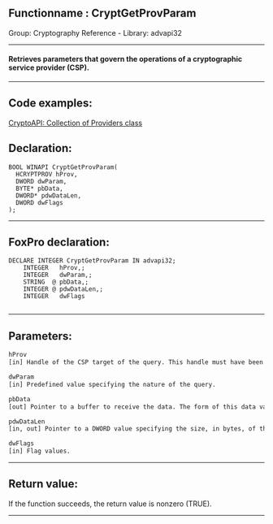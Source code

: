 <link rel="stylesheet" type="text/css" href="../../css/win32api.css">  
<link rel="stylesheet" href="https://cdnjs.cloudflare.com/ajax/libs/font-awesome/4.7.0/css/font-awesome.min.css">

## Functionname : CryptGetProvParam
Group: Cryptography Reference - Library: advapi32    
***  


#### Retrieves parameters that govern the operations of a cryptographic service provider (CSP).
***  


## Code examples:
[CryptoAPI: Collection of Providers class](../../samples/sample_463.md)  

## Declaration:
```foxpro  
BOOL WINAPI CryptGetProvParam(
  HCRYPTPROV hProv,
  DWORD dwParam,
  BYTE* pbData,
  DWORD* pdwDataLen,
  DWORD dwFlags
);  
```  
***  


## FoxPro declaration:
```foxpro  
DECLARE INTEGER CryptGetProvParam IN advapi32;
	INTEGER   hProv,;
	INTEGER   dwParam,;
	STRING  @ pbData,;
	INTEGER @ pdwDataLen,;
	INTEGER   dwFlags
  
```  
***  


## Parameters:
```txt  
hProv
[in] Handle of the CSP target of the query. This handle must have been created using CryptAcquireContext.

dwParam
[in] Predefined value specifying the nature of the query.

pbData
[out] Pointer to a buffer to receive the data. The form of this data varies depending on the value of dwParam.

pdwDataLen
[in, out] Pointer to a DWORD value specifying the size, in bytes, of the buffer pointed to by the pbData parameter.

dwFlags
[in] Flag values.  
```  
***  


## Return value:
If the function succeeds, the return value is nonzero (TRUE).  
***  


